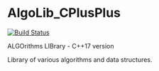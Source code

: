 # AlgoLib_CPlusPlus
[![Build Status](https://travis-ci.org/ref-humbold/AlgoLib_CPlusPlus.svg?branch=master)](https://travis-ci.org/ref-humbold/AlgoLib_CPlusPlus)

ALGOrithms LIBrary - C++17 version

Library of various algorithms and data structures.

